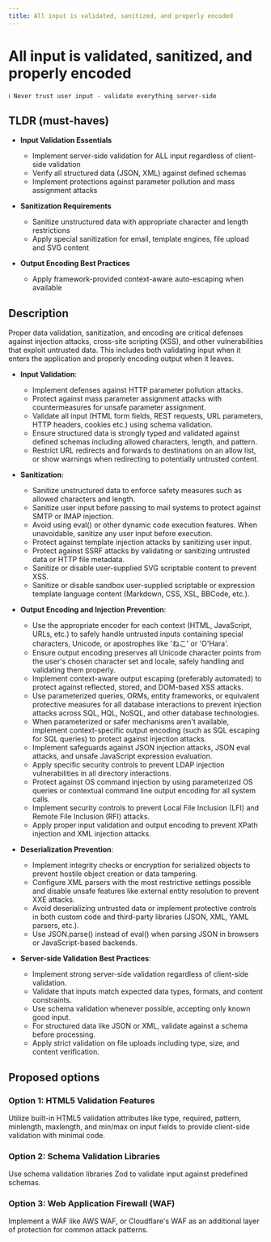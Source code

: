 ```yaml
---
title: All input is validated, sanitized, and properly encoded
---
```


# All input is validated, sanitized, and properly encoded

```
ℹ️ Never trust user input - validate everything server-side
```

## TLDR (must-haves)

- **Input Validation Essentials**

  - Implement server-side validation for ALL input regardless of client-side validation
  - Verify all structured data (JSON, XML) against defined schemas
  - Implement protections against parameter pollution and mass assignment attacks

- **Sanitization Requirements**

  - Sanitize unstructured data with appropriate character and length restrictions
  - Apply special sanitization for email, template engines, file upload and SVG content

- **Output Encoding Best Practices**

  - Apply framework-provided context-aware auto-escaping when available

## Description

Proper data validation, sanitization, and encoding are critical defenses against injection attacks, cross-site scripting (XSS), and other vulnerabilities that exploit untrusted data. This includes both validating input when it enters the application and properly encoding output when it leaves.

- **Input Validation**:

  - Implement defenses against HTTP parameter pollution attacks.
  - Protect against mass parameter assignment attacks with countermeasures for unsafe parameter assignment.
  - Validate all input (HTML form fields, REST requests, URL parameters, HTTP headers, cookies etc.) using schema validation.
  - Ensure structured data is strongly typed and validated against defined schemas including allowed characters, length, and pattern.
  - Restrict URL redirects and forwards to destinations on an allow list, or show warnings when redirecting to potentially untrusted content.

- **Sanitization**:

  - Sanitize unstructured data to enforce safety measures such as allowed characters and length.
  - Sanitize user input before passing to mail systems to protect against SMTP or IMAP injection.
  - Avoid using eval() or other dynamic code execution features. When unavoidable, sanitize any user input before execution.
  - Protect against template injection attacks by sanitizing user input.
  - Protect against SSRF attacks by validating or sanitizing untrusted data or HTTP file metadata.
  - Sanitize or disable user-supplied SVG scriptable content to prevent XSS.
  - Sanitize or disable sandbox user-supplied scriptable or expression template language content (Markdown, CSS, XSL, BBCode, etc.).

- **Output Encoding and Injection Prevention**:

  - Use the appropriate encoder for each context (HTML, JavaScript, URLs, etc.) to safely handle untrusted inputs containing special characters, Unicode, or apostrophes like 'ねこ' or 'O'Hara'.
  - Ensure output encoding preserves all Unicode character points from the user's chosen character set and locale, safely handling and validating them properly.
  - Implement context-aware output escaping (preferably automated) to protect against reflected, stored, and DOM-based XSS attacks.
  - Use parameterized queries, ORMs, entity frameworks, or equivalent protective measures for all database interactions to prevent injection attacks across SQL, HQL, NoSQL, and other database technologies.
  - When parameterized or safer mechanisms aren't available, implement context-specific output encoding (such as SQL escaping for SQL queries) to protect against injection attacks.
  - Implement safeguards against JSON injection attacks, JSON eval attacks, and unsafe JavaScript expression evaluation.
  - Apply specific security controls to prevent LDAP injection vulnerabilities in all directory interactions.
  - Protect against OS command injection by using parameterized OS queries or contextual command line output encoding for all system calls.
  - Implement security controls to prevent Local File Inclusion (LFI) and Remote File Inclusion (RFI) attacks.
  - Apply proper input validation and output encoding to prevent XPath injection and XML injection attacks.

- **Deserialization Prevention**:

  - Implement integrity checks or encryption for serialized objects to prevent hostile object creation or data tampering.
  - Configure XML parsers with the most restrictive settings possible and disable unsafe features like external entity resolution to prevent XXE attacks.
  - Avoid deserializing untrusted data or implement protective controls in both custom code and third-party libraries (JSON, XML, YAML parsers, etc.).
  - Use JSON.parse() instead of eval() when parsing JSON in browsers or JavaScript-based backends.

- **Server-side Validation Best Practices**:

  - Implement strong server-side validation regardless of client-side validation.
  - Validate that inputs match expected data types, formats, and content constraints.
  - Use schema validation whenever possible, accepting only known good input.
  - For structured data like JSON or XML, validate against a schema before processing.
  - Apply strict validation on file uploads including type, size, and content verification.

## Proposed options

### Option 1: HTML5 Validation Features

Utilize built-in HTML5 validation attributes like type, required, pattern, minlength, maxlength, and min/max on input fields to provide client-side validation with minimal code.

### Option 2: Schema Validation Libraries

Use schema validation libraries Zod to validate input against predefined schemas.

### Option 3: Web Application Firewall (WAF)

Implement a WAF like AWS WAF, or Cloudflare's WAF as an additional layer of protection for common attack patterns.
